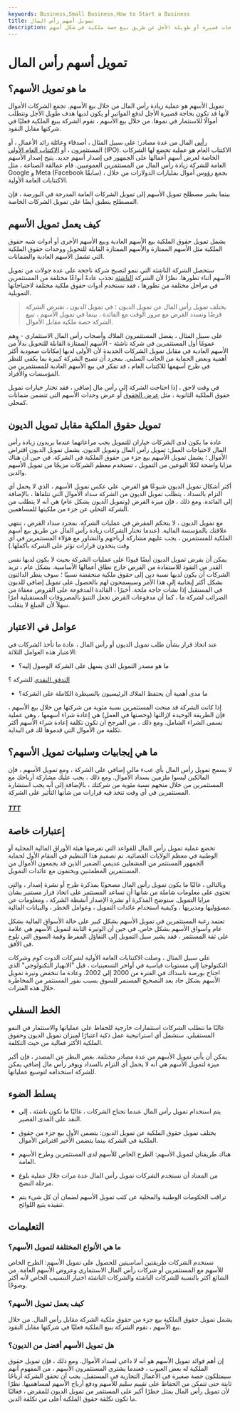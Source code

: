 ```yaml
---
keywords: Business,Small Business,How to Start a Business
title: تمويل أسهم رأس المال
description: تسعى الشركات للحصول على تمويل الأسهم من المستثمرين لتمويل الاحتياجات قصيرة أو طويلة الأجل عن طريق بيع حصة ملكية في شكل أسهم.
---
```


# تمويل أسهم رأس المال
## ما هو تمويل الأسهم؟

تمويل الأسهم هو عملية زيادة رأس المال من خلال بيع الأسهم. تجمع الشركات الأموال لأنها قد تكون بحاجة قصيرة الأجل لدفع الفواتير أو يكون لديها هدف طويل الأجل وتتطلب أموالًا للاستثمار في نموها. من خلال بيع الأسهم ، تقوم الشركة ببيع الملكية فعليًا في شركتها مقابل النقود.

[رأس](/equity) المال من عدة مصادر: على سبيل المثال ، أصدقاء وعائلة رائد الأعمال ، أو المستثمرون ، أو [الاكتتاب العام الأولي](/ipo) (IPO). الاكتتاب العام هو عملية تخضع لها الشركات الخاصة لعرض أسهم أعمالها على الجمهور في إصدار أسهم جديد. يتيح إصدار الأسهم العامة للشركة زيادة رأس المال من المستثمرين العموميين. قام عمالقة الصناعة ، مثل Google و Meta (Facebook سابقًا) ، بجمع رؤوس أموال بمليارات الدولارات من خلال الاكتتابات العامة الأولية.

بينما يشير مصطلح تمويل الأسهم إلى تمويل الشركات العامة المدرجة في البورصة ، فإن المصطلح ينطبق أيضًا على تمويل الشركات الخاصة.

## كيف يعمل تمويل الأسهم

يشمل تمويل حقوق الملكية بيع الأسهم العادية وبيع الأسهم الأخرى أو أدوات شبه حقوق الملكية مثل الأسهم الممتازة والأسهم الممتازة القابلة للتحويل ووحدات حقوق الملكية التي تشمل الأسهم العادية والضمانات.

ستحصل الشركة الناشئة التي تنمو لتصبح شركة ناجحة على عدة جولات من تمويل الأسهم أثناء تطورها. نظرًا لأن الشركة [الناشئة](/startup) تجذب عادةً أنواعًا مختلفة من المستثمرين في مراحل مختلفة من تطورها ، فقد تستخدم أدوات حقوق ملكية مختلفة لاحتياجاتها التمويلية.

> يختلف تمويل رأس المال عن تمويل الديون ؛ في تمويل الديون ، تفترض الشركة قرضًا وتسدد القرض مع مرور الوقت مع الفائدة ، بينما في تمويل الأسهم ، تبيع الشركة حصة ملكية مقابل الأموال.

>

على سبيل المثال ، يفضل المستثمرون الملاك وأصحاب رأس المال الاستثماري - وهم عمومًا أول المستثمرين في شركة ناشئة - الأسهم الممتازة القابلة للتحويل بدلاً من الأسهم العادية في مقابل تمويل الشركات الجديدة لأن الأولى لديها إمكانات صعودية أكثر أهمية وبعض الحماية من الجانب السلبي. بمجرد أن تصبح الشركة كبيرة بما يكفي للنظر في طرح أسهمها للاكتتاب العام ، قد تفكر في بيع الأسهم العادية للمستثمرين من المؤسسات والأفراد.

في وقت لاحق ، إذا احتاجت الشركة إلى رأس مال إضافي ، فقد تختار خيارات تمويل حقوق الملكية الثانوية ، مثل [عرض الحقوق](/rightsoffering) أو عرض وحدات الأسهم التي تتضمن ضمانات كمحلي.

## تمويل حقوق الملكية مقابل تمويل الديون

عادة ما يكون لدى الشركات خياران للتمويل يجب مراعاتهما عندما يريدون زيادة رأس المال لاحتياجات العمل: تمويل رأس المال وتمويل الديون. يشمل تمويل الديون اقتراض الأموال ؛ يشمل تمويل الأسهم بيع جزء من حقوق الملكية في الشركة. في حين أن هناك مزايا واضحة لكلا النوعين من التمويل ، تستخدم معظم الشركات مزيجًا من تمويل الأسهم والدين.

أكثر أشكال تمويل الديون شيوعًا هو القرض. على عكس تمويل الأسهم ، الذي لا يحمل أي التزام بالسداد ، يتطلب تمويل الديون من الشركة سداد الأموال التي تتلقاها ، بالإضافة إلى الفائدة. ومع ذلك ، فإن ميزة القرض (وتمويل الديون بشكل عام) هي أنه لا يتطلب من الشركة التخلي عن جزء من ملكيتها للمساهمين.

مع تمويل الديون ، لا يتحكم المقرض في عمليات الشركة. بمجرد سداد القرض ، تنتهي علاقتك بالمؤسسة المالية. (عندما تختار الشركات زيادة رأس المال عن طريق بيع أسهم الملكية للمستثمرين ، يجب عليهم مشاركة أرباحهم والتشاور مع هؤلاء المستثمرين في أي وقت يتخذون قرارات تؤثر على الشركة بأكملها.)

يمكن أن يفرض تمويل الديون أيضًا قيودًا على عمليات الشركة بحيث لا يكون لديها نفس القدر من النفوذ للاستفادة من الفرص خارج نطاق أعمالها الأساسية. بشكل عام ، تريد الشركات أن يكون لديها نسبة دين إلى حقوق ملكية منخفضة نسبيًا ؛ سوف ينظر الدائنون بشكل أكثر إيجابية إلى هذا الأمر وسيسمحون لهم بالحصول على تمويل إضافي للديون في المستقبل إذا نشأت حاجة ملحة. أخيرًا ، الفائدة المدفوعة على القروض معفاة من الضرائب لشركة ما ، كما أن مدفوعات القرض تجعل التنبؤ بالمصروفات المستقبلية أمرًا سهلاً لأن المبلغ لا يتقلب.

## عوامل في الاعتبار

عند اتخاذ قرار بشأن طلب تمويل الديون أو رأس المال ، عادة ما تأخذ الشركات في الاعتبار هذه العوامل الثلاثة:

- ما هو مصدر التمويل الذي يسهل على الشركة الوصول إليه؟

[التدفق النقدي](/cashflow) للشركة ؟

- ما مدى أهمية أن يحتفظ الملاك الرئيسيون بالسيطرة الكاملة على الشركة؟

إذا كانت الشركة قد منحت المستثمرين نسبة مئوية من شركتها من خلال بيع الأسهم ، فإن الطريقة الوحيدة لإزالتها (وحصتها في العمل) هي إعادة شراء أسهمها ، وهي عملية تسمى الشراء الشامل. ومع ذلك ، من المرجح أن تكون تكلفة إعادة شراء الأسهم أكثر تكلفة من الأموال التي قدموها لك في البداية.

## ما هي إيجابيات وسلبيات تمويل الأسهم؟

لا يسمح تمويل رأس المال بأي عبء مالي إضافي على الشركة ، ومع تمويل الأسهم ، فإن المالكين ليسوا ملزمين بسداد الأموال. ومع ذلك ، يجب عليك مشاركة أرباحك مع المستثمرين من خلال منحهم نسبة مئوية من شركتك ، بالإضافة إلى أنه يجب استشارة المستثمرين في أي وقت تتخذ فيه قرارات من شأنها التأثير على الشركة.

<h5> <a href=""> TTT </a> </h5>

## إعتبارات خاصة

تخضع عملية تمويل رأس المال للقواعد التي تفرضها هيئة الأوراق المالية المحلية أو الوطنية في معظم الولايات القضائية. تم تصميم هذا التنظيم في المقام الأول لحماية الجمهور المستثمر من المشغلين عديمي الضمير الذين قد يجمعون الأموال من المستثمرين المطمئنين ويختفون مع عائدات التمويل.

وبالتالي ، غالبًا ما يكون تمويل رأس المال مصحوبًا بمذكرة طرح أو نشرة إصدار ، والتي تحتوي على معلومات شاملة من شأنها أن تساعد المستثمر على اتخاذ قرار مستنير بشأن مزايا التمويل. ستوضح المذكرة أو نشرة الإصدار أنشطة الشركة ، ومعلومات عن مسؤوليها ومديريها ، وكيفية استخدام عائدات التمويل ، وعوامل الخطر ، والبيانات المالية.

تعتمد رغبة المستثمرين في تمويل الأسهم بشكل كبير على حالة الأسواق المالية بشكل عام وأسواق الأسهم بشكل خاص. في حين أن الوتيرة الثابتة لتمويل الأسهم هي علامة على ثقة المستثمر ، فقد يشير سيل التمويل إلى التفاؤل المفرط وقمة السوق التي تلوح في الأفق.

على سبيل المثال ، وصلت الاكتتابات العامة الأولية لشركات الدوت كوم وشركات التكنولوجيا إلى مستويات قياسية في أواخر التسعينيات ، قبل "الانهيار التكنولوجي" الذي اجتاح بورصة ناسداك في الفترة من 2000 إلى 2002. وعادة ما تنخفض وتيرة تمويل الأسهم بشكل حاد بعد التصحيح المستمر للسوق بسبب نفور المستثمر من المخاطرة خلال هذه الفترات.

## الخط السفلي

غالبًا ما تتطلب الشركات استثمارات خارجية للحفاظ على عملياتها والاستثمار في النمو المستقبلي. ستشمل أي استراتيجية عمل ذكية اعتبارًا لميزان تمويل الديون وحقوق الملكية الأكثر فعالية من حيث التكلفة.

يمكن أن يأتي تمويل الأسهم من عدة مصادر مختلفة. بغض النظر عن المصدر ، فإن أكبر ميزة لتمويل الأسهم هي أنه لا يحمل أي التزام بالسداد ويوفر رأس مال إضافي يمكن للشركة استخدامه لتوسيع عملياتها.

## يسلط الضوء

- يتم استخدام تمويل رأس المال عندما تحتاج الشركات ، غالبًا ما تكون ناشئة ، إلى النقد على المدى القصير.

- يختلف تمويل حقوق الملكية عن تمويل الديون: يتضمن الأول بيع جزء من حقوق الملكية في الشركة بينما يتضمن الأخير اقتراض الأموال.

- هناك طريقتان لتمويل الأسهم: الطرح الخاص للأسهم لدى المستثمرين وطرح الأسهم العامة.

- من المعتاد أن تستخدم الشركات تمويل رأس المال عدة مرات خلال عملية بلوغ مرحلة النضج.

- تراقب الحكومات الوطنية والمحلية عن كثب تمويل الأسهم لضمان أن كل شيء يتم تنفيذه يتبع اللوائح.

## التعليمات

### ما هي الأنواع المختلفة لتمويل الأسهم؟

تستخدم الشركات طريقتين أساسيتين للحصول على تمويل الأسهم: الطرح الخاص للأسهم مع المستثمرين أو شركات رأس المال الاستثماري وعروض الأسهم العامة. من الشائع أكثر بالنسبة للشركات الناشئة والشركات الناشئة اختيار التنسيب الخاص لأنه أكثر وضوحًا.

### كيف يعمل تمويل الأسهم؟

يشمل تمويل حقوق الملكية بيع جزء من حقوق ملكية الشركة مقابل رأس المال. من خلال بيع الأسهم ، تقوم الشركة ببيع الملكية فعليًا في شركتها مقابل النقود.

### هل تمويل الأسهم أفضل من الديون؟

إن أهم فوائد تمويل الأسهم هو أنه لا داعي لسداد الأموال. ومع ذلك ، فإن تمويل حقوق الملكية له بعض العيوب ، فعندما يشتري المستثمرون الأسهم ، من المفهوم أنهم سيمتلكون حصة صغيرة في الأعمال التجارية في المستقبل. يجب أن تحقق الشركة أرباحًا ثابتة حتى تتمكن من الحفاظ على تقييم سليم للأسهم ودفع أرباح الأسهم لمساهميها. نظرًا لأن تمويل رأس المال يمثل خطرًا أكبر على المستثمر من تمويل الديون للمقرض ، فغالبًا ما تكون تكلفة حقوق الملكية أعلى من تكلفة الدين.

